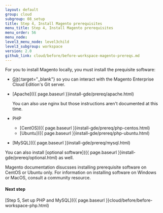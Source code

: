 ```yaml
---
layout: default
group: cloud
subgroup: 08_setup
title: Step 4, Install Magento prerequisites
menu_title: Step 4, Install Magento prerequisites
menu_order: 56
menu_node: 
level3_menu_node: level3child
level3_subgroup: workspace
version: 2.0
github_link: cloud/before/before-workspace-magento-prereqs.md
---
```


For you to install Magento locally, you must install the prequisite software:

*	[Git](https://git-scm.com/book/en/v2/Getting-Started-Installing-Git){:target="_blank"} so you can interact with the Magento Enterprise Cloud Edition's Git server.
*	[Apache]({{ page.baseurl }}install-gde/prereq/apache.html)

	You can also use nginx but those instructions aren't documented at this time.
*	PHP

	*	[CentOS]({{ page.baseurl }}install-gde/prereq/php-centos.html)
	*	[Ubuntu]({{ page.baseurl }}install-gde/prereq/php-ubuntu.html)
*	[MySQL]({{ page.baseurl }}install-gde/prereq/mysql.html)

You can also install [optional software]({{ page.baseurl }}install-gde/prereq/optional.html) as well.

<div class="bs-callout bs-callout-info" id="info" markdown="1">
Magento documentation disucsses installing prerequisite software on CentOS or Ubuntu only. For information on installing software on Windows or MacOS, consult a community resource.
</div>

#### Next step
[Step 5, Set up PHP and MySQL]({{ page.baseurl }}cloud/before/before-workspace-php.html)